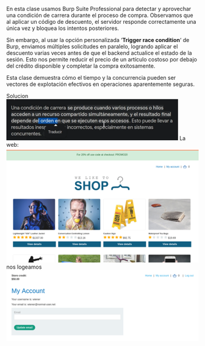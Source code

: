 En esta clase usamos Burp Suite Professional para detectar y aprovechar una condición de carrera durante el proceso de compra. Observamos que al aplicar un código de descuento, el servidor responde correctamente una única vez y bloquea los intentos posteriores.

Sin embargo, al usar la opción personalizada ‘**Trigger race condition**‘ de Burp, enviamos múltiples solicitudes en paralelo, logrando aplicar el descuento varias veces antes de que el backend actualice el estado de la sesión. Esto nos permite reducir el precio de un artículo costoso por debajo del crédito disponible y completar la compra exitosamente.

Esta clase demuestra cómo el tiempo y la concurrencia pueden ser vectores de explotación efectivos en operaciones aparentemente seguras.

Solucion
![Pasted_image_20250901180621.png](Imagenes/Pasted_image_20250901180621.png)
La web:
![Pasted_image_20250901180712.png](Imagenes/Pasted_image_20250901180712.png)
nos logeamos
![Pasted_image_20250901180810.png](Imagenes/Pasted_image_20250901180810.png)
